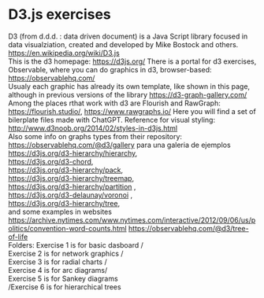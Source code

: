 # D3.js exercises

D3 (from d.d.d. : data driven document) is a Java Script library focused in data visualziation, created and developed by Mike Bostock and others.
https://en.wikipedia.org/wiki/D3.js <br>
This is the d3 homepage:
https://d3js.org/
There is a portal for d3 exercises, Observable, where you can do graphics in d3, browser-based:
https://observablehq.com/
<br>
Usualy each graphic has already its own template, like shown in this page, although in previous versions of the library
https://d3-graph-gallery.com/
Among the places rthat work with d3 are Flourish and RawGraph:
https://flourish.studio/, https://www.rawgraphs.io/
Here you will find a set of bilerplate files made with ChatGPT.
Reference for visual styling: http://www.d3noob.org/2014/02/styles-in-d3js.html
<br>
Also some info on graphs types from their repository:<br>
https://observablehq.com/@d3/gallery para una galeria de ejemplos <br>
https://d3js.org/d3-hierarchy/hierarchy, <br>
https://d3js.org/d3-chord,  <br>
https://d3js.org/d3-hierarchy/pack,  <br>
https://d3js.org/d3-hierarchy/treemap,  <br>
https://d3js.org/d3-hierarchy/partition , <br>
https://d3js.org/d3-delaunay/voronoi , <br>
https://d3js.org/d3-hierarchy/tree, <br>
and some examples in websites
https://archive.nytimes.com/www.nytimes.com/interactive/2012/09/06/us/politics/convention-word-counts.html
https://observablehq.com/@d3/tree-of-life
<br>
Folders: Exercise 1 is for basic dasboard /<br> Exercise 2 is for network graphics / <br>Exercise 3 is for radial charts /<br> Exercise 4 is for arc diagrams/ <br>Exercise 5 is for Sankey diagrams <br>/Exercise 6 is for hierarchical trees


